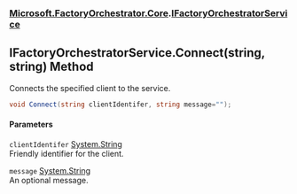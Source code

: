 ### [Microsoft.FactoryOrchestrator.Core](Microsoft_FactoryOrchestrator_Core.md 'Microsoft.FactoryOrchestrator.Core').[IFactoryOrchestratorService](IFactoryOrchestratorService.md 'Microsoft.FactoryOrchestrator.Core.IFactoryOrchestratorService')
## IFactoryOrchestratorService.Connect(string, string) Method
Connects the specified client to the service.  
```csharp
void Connect(string clientIdentifer, string message="");
```
#### Parameters
<a name='Microsoft_FactoryOrchestrator_Core_IFactoryOrchestratorService_Connect(string_string)_clientIdentifer'></a>
`clientIdentifer` [System.String](https://docs.microsoft.com/en-us/dotnet/api/System.String 'System.String')  
Friendly identifier for the client.
  
<a name='Microsoft_FactoryOrchestrator_Core_IFactoryOrchestratorService_Connect(string_string)_message'></a>
`message` [System.String](https://docs.microsoft.com/en-us/dotnet/api/System.String 'System.String')  
An optional message.
  

